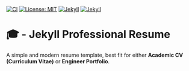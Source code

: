 [![CI](https://img.shields.io/badge/Github%20Pages-passing-gold.svg?logo=github)](ci)
[![License: MIT](https://img.shields.io/badge/License-MIT-orange.svg)](https://opensource.org/licenses/MIT)
[![Jekyll](https://img.shields.io/badge/jekyll-%3E%3D%203.9-green.svg)](https://jekyllrb.com/)
[![Jekyll](https://img.shields.io/badge/gem%20version-3.2.33-blue.svg)](gem)

# 🎓 - Jekyll Professional Resume

A simple and modern resume template, best fit for either **Academic CV (Curriculum Vitae)** or **Engineer Portfolio**.
